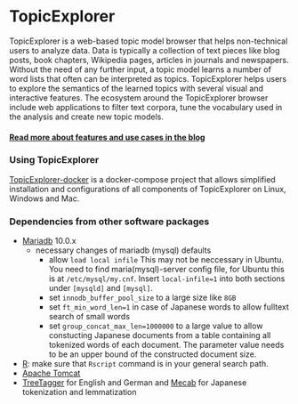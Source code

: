 TopicExplorer
=============
TopicExplorer is a web-based topic model browser that helps non-technical users to analyze data. Data is typically a collection of text pieces like blog posts, book chapters, Wikipedia pages, articles in journals and newspapers. Without the need of any further input, a topic model learns a number of word lists that often can be interpreted as topics. TopicExplorer helps users to explore the semantics of the learned topics with several visual and interactive features. The ecosystem around the TopicExplorer browser include web applications to filter text corpora, tune the vocabulary used in the analysis and create new topic models.

#### [Read more about features and use cases in the blog](http://topicexplorer.informatik.uni-halle.de)

### Using TopicExplorer
[TopicExplorer-docker](https://github.com/hinneburg/TopicExplorer-docker) is a docker-compose project that allows simplified installation and configurations of all components of TopicExplorer on Linux, Windows and Mac. 

### Dependencies from other software packages
- [Mariadb](https://mariadb.org/) 10.0.x
  - necessary changes of mariadb (mysql) defaults
    - allow `load local infile`
This may not be neccessary in Ubuntu. You need to find maria(mysql)-server config file,
for Ubuntu this is at `/etc/mysql/my.cnf`. Insert `local-infile=1` into both sections
under `[mysqld]` and `[mysql]`.
    - set `innodb_buffer_pool_size` to a large size like `8GB`
    - set `ft_min_word_len=1` in case of Japanese words to allow fulltext search of small words
    - set `group_concat_max_len=1000000` to a large value to allow constucting Japanese documents from a table containing all tokenized words of each document. The parameter value needs to be an upper bound of the constructed document size.
- [R](http://www.r-project.org): make sure that `Rscript` command is in your general search path.
- [Apache Tomcat](http://tomcat.apache.org/)
- [TreeTagger](http://www.cis.uni-muenchen.de/~schmid/tools/TreeTagger/) for English and German and [Mecab](http://taku910.github.io/mecab/) for Japanese tokenization and lemmatization

